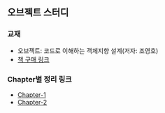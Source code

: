 ## 오브젝트 스터디
### 교재
- 오브젝트: 코드로 이해하는 객체지향 설계(저자: 조영호)
- [책 구매 링크](http://www.yes24.com/Product/Goods/74219491)

### Chapter별 정리 링크
- [Chapter-1](https://github.com/JuHyeokParkk/object-book-study/tree/master/chapter-1)
- [Chapter-2](https://github.com/JuHyeokParkk/object-book-study/tree/master/chapter-2)
